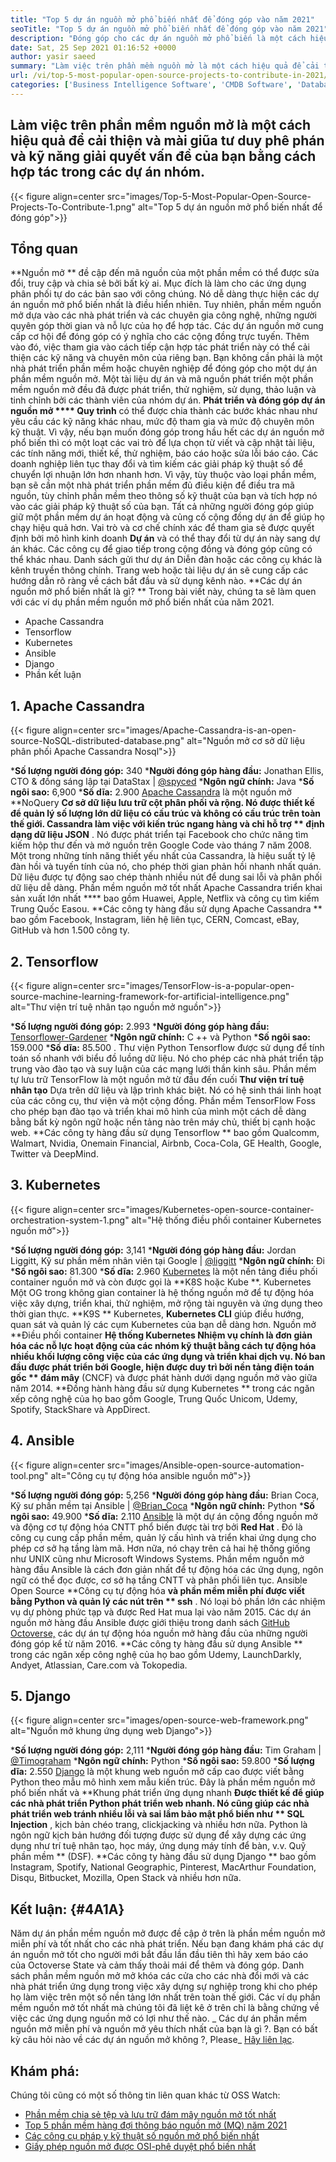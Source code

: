 ```yaml
---
title: "Top 5 dự án nguồn mở phổ biến nhất để đóng góp vào năm 2021" 
seoTitle: "Top 5 dự án nguồn mở phổ biến nhất để đóng góp vào năm 2021" 
description: "Đóng góp cho các dự án nguồn mở phổ biến là một cách hiệu quả để cải thiện các kỹ năng giải quyết vấn đề của bạn bằng cách hợp tác trong các dự án nhóm." 
date: Sat, 25 Sep 2021 01:16:52 +0000
author: yasir saeed
summary: "Làm việc trên phần mềm nguồn mở là một cách hiệu quả để cải thiện & amp; Làm sắc nét tư duy phê phán và kỹ năng giải quyết vấn đề của bạn bằng cách hợp tác trong các dự án nhóm." 
url: /vi/top-5-most-popular-open-source-projects-to-contribute-in-2021/
categories: ['Business Intelligence Software', 'CMDB Software', 'Database Management Software', 'Deployment Tools', 'Learning Management System', 'Rapid Application Development', 'Software Development']
---
```


## Làm việc trên phần mềm nguồn mở là một cách hiệu quả để cải thiện và mài giũa tư duy phê phán và kỹ năng giải quyết vấn đề của bạn bằng cách hợp tác trong các dự án nhóm.

{{< figure align=center src="images/Top-5-Most-Popular-Open-Source-Projects-To-Contribute-1.png" alt="Top 5 dự án nguồn mở phổ biến nhất để đóng góp">}}


## **Tổng quan**
**Nguồn mở ** đề cập đến mã nguồn của một phần mềm có thể được sửa đổi, truy cập và chia sẻ bởi bất kỳ ai. Mục đích là làm cho các ứng dụng phân phối tự do các bản sao với công chúng. Nó dễ dàng thực hiện các dự án nguồn mở phổ biến nhất là điều hiển nhiên. Tuy nhiên, phần mềm nguồn mở dựa vào các nhà phát triển và các chuyên gia công nghệ, những người quyên góp thời gian và nỗ lực của họ để hợp tác. Các dự án nguồn mở cung cấp cơ hội để đóng góp có ý nghĩa cho các cộng đồng trực tuyến. Thêm vào đó, việc tham gia vào cách tiếp cận hợp tác phát triển này có thể cải thiện các kỹ năng và chuyên môn của riêng bạn.
Bạn không cần phải là một nhà phát triển phần mềm hoặc chuyên nghiệp để đóng góp cho một dự án phần mềm nguồn mở. Một tài liệu dự án và mã nguồn phát triển một phần mềm nguồn mở đều đã được phát triển, thử nghiệm, sử dụng, thảo luận và tinh chỉnh bởi các thành viên của nhóm dự án. **Phát triển và đóng góp dự án nguồn mở  ****  Quy trình**  có thể được chia thành các bước khác nhau như yêu cầu các kỹ năng khác nhau, mức độ tham gia và mức độ chuyên môn kỹ thuật. Vì vậy, nếu bạn muốn đóng góp trong hầu hết các dự án nguồn mở phổ biến thì có một loạt các vai trò để lựa chọn từ viết và cập nhật tài liệu, các tính năng mới, thiết kế, thử nghiệm, báo cáo hoặc sửa lỗi báo cáo.
Các doanh nghiệp liên tục thay đổi và tìm kiếm các giải pháp kỹ thuật số để chuyển lợi nhuận lớn hơn nhanh hơn. Vì vậy, tùy thuộc vào loại phần mềm, bạn sẽ cần một nhà phát triển phần mềm đủ điều kiện để điều tra mã nguồn, tùy chỉnh phần mềm theo thông số kỹ thuật của bạn và tích hợp nó vào các giải pháp kỹ thuật số của bạn. Tất cả những người đóng góp giúp giữ một phần mềm dự án hoạt động và củng cố cộng đồng dự án để giúp họ chạy hiệu quả hơn. Vai trò và cơ chế chính xác để tham gia sẽ được quyết định bởi mô hình kinh doanh **Dự án**  và có thể thay đổi từ dự án này sang dự án khác. Các công cụ để giao tiếp trong cộng đồng và đóng góp cũng có thể khác nhau. Danh sách gửi thư dự án Diễn đàn hoặc các công cụ khác là kênh truyền thông chính. Trang web hoặc tài liệu dự án sẽ cung cấp các hướng dẫn rõ ràng về cách bắt đầu và sử dụng kênh nào.
**Các dự án nguồn mở phổ biến nhất là gì? ** Trong bài viết này, chúng ta sẽ làm quen với các ví dụ phần mềm nguồn mở phổ biến nhất của năm 2021.
  * Apache Cassandra
  * Tensorflow
  * Kubernetes
  * Ansible
  * Django
  * Phần kết luận

## 1. Apache Cassandra

{{< figure align=center src="images/Apache-Cassandra-is-an-open-source-NoSQL-distributed-database.png" alt="Nguồn mở cơ sở dữ liệu phân phối Apache Cassandra Nosql">}}

  ***Số lượng người đóng góp:**  340
  ***Người đóng góp hàng đầu:**  Jonathan Ellis, CTO & đồng sáng lập tại DataStax | [@spyced][1]
  ***Ngôn ngữ chính:**  Java
  ***Số ngôi sao:**  6,900
  ***Số dĩa:**  2.900
[Apache Cassandra][2] là một nguồn mở **NoQuery  **Cơ sở dữ liệu lưu trữ cột phân phối và rộng. Nó được thiết kế để quản lý số lượng lớn dữ liệu có cấu trúc và không có cấu trúc trên toàn thế giới. Cassandra làm việc với kiến ​​trúc ngang hàng và chỉ hỗ trợ **  định dạng dữ liệu JSON** . Nó được phát triển tại Facebook cho chức năng tìm kiếm hộp thư đến và mở nguồn trên Google Code vào tháng 7 năm 2008.
Một trong những tính năng thiết yếu nhất của Cassandra, là hiệu suất tỷ lệ đàn hồi và tuyến tính của nó, cho phép thời gian phản hồi nhanh nhất quán. Dữ liệu được tự động sao chép thành nhiều nút để dung sai lỗi và phân phối dữ liệu dễ dàng. Phần mềm nguồn mở tốt nhất Apache Cassandra triển khai sản xuất lớn nhất  ****  bao gồm Huawei, Apple, Netflix và công cụ tìm kiếm Trung Quốc Easou.
**Các công ty hàng đầu sử dụng Apache Cassandra ** bao gồm Facebook, Instagram, liên hệ liên tục, CERN, Comcast, eBay, GitHub và hơn 1.500 công ty.

## 2. Tensorflow

{{< figure align=center src="images/TensorFlow-is-a-popular-open-source-machine-learning-framework-for-artificial-intelligence.png" alt="Thư viện trí tuệ nhân tạo nguồn mở nguồn">}}

  ***Số lượng người đóng góp:**  2.993
  ***Người đóng góp hàng đầu:**  [Tensorflower-Gardener][3]
  ***Ngôn ngữ chính:**  C ++ và Python
  ***Số ngôi sao:**  159.000
  ***Số dĩa:**  85.500
. Thư viện Python Tensorflow được sử dụng để tính toán số nhanh với biểu đồ luồng dữ liệu. Nó cho phép các nhà phát triển tập trung vào đào tạo và suy luận của các mạng lưới thần kinh sâu.
Phần mềm tự lưu trữ TensorFlow là một nguồn mở từ đầu đến cuối **Thư viện trí tuệ nhân tạo**  Dựa trên dữ liệu và lập trình khác biệt. Nó có hệ sinh thái linh hoạt của các công cụ, thư viện và một cộng đồng. Phần mềm TensorFlow Foss cho phép bạn đào tạo và triển khai mô hình của mình một cách dễ dàng bằng bất kỳ ngôn ngữ hoặc nền tảng nào trên máy chủ, thiết bị cạnh hoặc web.
**Các công ty hàng đầu sử dụng Tensorflow ** bao gồm Qualcomm, Walmart, Nvidia, Onemain Financial, Airbnb, Coca-Cola, GE Health, Google, Twitter và DeepMind.

## 3. Kubernetes

{{< figure align=center src="images/Kubernetes-open-source-container-orchestration-system-1.png" alt="Hệ thống điều phối container Kubernetes nguồn mở">}}

  ***Số lượng người đóng góp:**  3,141
  ***Người đóng góp hàng đầu:**  Jordan Liggitt, Kỹ sư phần mềm nhân viên tại Google | [@liggitt][5]
  ***Ngôn ngữ chính:**  Đi
  ***Số ngôi sao:**  81.300
  ***Số dĩa:**  2.960
[Kubernetes][6] là một nền tảng điều phối container nguồn mở và còn được gọi là **K8S hoặc Kube **. Kubernetes Một OG trong không gian container là hệ thống nguồn mở để tự động hóa việc xây dựng, triển khai, thử nghiệm, mở rộng tài nguyên và ứng dụng theo thời gian thực.  **K9S **  Kubernetes,  **Kubernetes CLI**   giúp điều hướng, quan sát và quản lý các cụm Kubernetes của bạn dễ dàng hơn.
Nguồn mở **Điều phối container  **Hệ thống Kubernetes Nhiệm vụ chính là đơn giản hóa các nỗ lực hoạt động của các nhóm kỹ thuật bằng cách tự động hóa nhiều khối lượng công việc của các ứng dụng và triển khai dịch vụ. Nó ban đầu được phát triển bởi Google, hiện được duy trì bởi nền tảng điện toán gốc **  đám mây**  (CNCF) và được phát hành dưới dạng nguồn mở vào giữa năm 2014.
**Đồng hành hàng đầu sử dụng Kubernetes ** trong các ngăn xếp công nghệ của họ bao gồm Google, Trung Quốc Unicom, Udemy, Spotify, StackShare và AppDirect.

## 4. Ansible

{{< figure align=center src="images/Ansible-open-source-automation-tool.png" alt="Công cụ tự động hóa ansible nguồn mở">}}

  ***Số lượng người đóng góp:**  5,256
  ***Người đóng góp hàng đầu:**  Brian Coca, Kỹ sư phần mềm tại Ansible | [@Brian_Coca][7]
  ***Ngôn ngữ chính:**  Python
  ***Số ngôi sao:**  49.900
  ***Số dĩa:**  2.110
[Ansible][8] là một dự án cộng đồng nguồn mở và động cơ tự động hóa CNTT phổ biến được tài trợ bởi **Red Hat** . Đó là công cụ cung cấp phần mềm, quản lý cấu hình và triển khai ứng dụng cho phép cơ sở hạ tầng làm mã. Hơn nữa, nó chạy trên cả hai hệ thống giống như UNIX cũng như Microsoft Windows Systems. Phần mềm nguồn mở hàng đầu Ansible là cách đơn giản nhất để tự động hóa các ứng dụng, ngôn ngữ có thể đọc được, cơ sở hạ tầng CNTT và phân phối liên tục.
Ansible Open Source **Công cụ tự động hóa  **và phần mềm miễn phí được viết bằng Python và quản lý các nút trên **  ssh** . Nó loại bỏ phần lớn các nhiệm vụ dự phòng phức tạp và được Red Hat mua lại vào năm 2015. Các dự án nguồn mở hàng đầu Ansible được giới thiệu trong danh sách [GitHub Octoverse,][9] các dự án tự động hóa nguồn mở hàng đầu của những người đóng góp kể từ năm 2016.
**Các công ty hàng đầu sử dụng Ansible ** trong các ngăn xếp công nghệ của họ bao gồm Udemy, LaunchDarkly, Andyet, Atlassian, Care.com và Tokopedia.

## 5. Django

{{< figure align=center src="images/open-source-web-framework.png" alt="Nguồn mở khung ứng dụng web Django">}}

  ***Số lượng người đóng góp:**  2,111
  ***Người đóng góp hàng đầu:**  Tim Graham | [@Timograham][10]
  ***Ngôn ngữ chính:**  Python
  ***Số ngôi sao:**  59.800
  ***Số lượng dĩa:**  2.550
[Django][11] là một khung web nguồn mở cấp cao được viết bằng Python theo mẫu mô hình xem mẫu kiến ​​trúc. Đây là phần mềm nguồn mở phổ biến nhất và **Khung phát triển ứng dụng nhanh  **Được thiết kế để giúp các nhà phát triển Python phát triển web nhanh. Nó cũng giúp các nhà phát triển web tránh nhiều lỗi và sai lầm bảo mật phổ biến như **  SQL Injection** , kịch bản chéo trang, clickjacking và nhiều hơn nữa.
Python là ngôn ngữ kịch bản hướng đối tượng được sử dụng để xây dựng các ứng dụng như trí tuệ nhân tạo, học máy, ứng dụng máy tính để bàn, v.v. Quỹ phần mềm ** (DSF).
**Các công ty hàng đầu sử dụng Django ** bao gồm Instagram, Spotify, National Geographic, Pinterest, MacArthur Foundation, Disqu, Bitbucket, Mozilla, Open Stack và nhiều hơn nữa.

## **Kết luận:**    {#4A1A}
Năm dự án phần mềm nguồn mở được đề cập ở trên là phần mềm nguồn mở miễn phí và tốt nhất cho các nhà phát triển. Nếu bạn đang khám phá các dự án nguồn mở tốt cho người mới bắt đầu lần đầu tiên thì hãy xem báo cáo của Octoverse State và cảm thấy thoải mái để thêm và đóng góp. Danh sách phần mềm nguồn mở mở khóa các cửa cho các nhà đổi mới và các nhà phát triển ứng dụng trong việc xây dựng sự nghiệp trong khi cho phép họ làm việc trên một số nền tảng lớn nhất trên toàn thế giới. Các ví dụ phần mềm nguồn mở tốt nhất mà chúng tôi đã liệt kê ở trên chỉ là bằng chứng về việc các ứng dụng nguồn mở có lợi như thế nào.
_ Các dự án phần mềm nguồn mở miễn phí và nguồn mở yêu thích nhất của bạn là gì ?. Bạn có bất kỳ câu hỏi nào về các dự án nguồn mở không ?, Please_ [Hãy liên lạc][12].

## Khám phá:
Chúng tôi cũng có một số thông tin liên quan khác từ OSS Watch:
  * [Phần mềm chia sẻ tệp và lưu trữ đám mây nguồn mở tốt nhất][13]
  * [Top 5 phần mềm hàng đợi thông báo nguồn mở (MQ) năm 2021][14]
  * [Các công cụ pháp y kỹ thuật số nguồn mở phổ biến nhất][15]
  * [Giấy phép nguồn mở được OSI-phê duyệt phổ biến nhất][16]

  
[1]: https://twitter.com/spyced?lang=en
[2]: https://cassandra.apache.org/
[3]: https://github.com/tensorflower-gardener
[4]: https://www.tensorflow.org/
[5]: https://twitter.com/liggitt?lang=en
[6]: https://kubernetes.io/
[7]: https://twitter.com/brian_coca?lang=en
[8]: https://www.ansible.com/
[9]: https://octoverse.github.com/#top-and-trending-projects
[10]: https://twitter.com/timograham?lang=en
[11]: https://www.djangoproject.com/
[12]: mailto:yasir.saeed@aspose.com
[13]: https://products.containerize.com/backup-and-sync/
[14]: https://blog.containerize.com/message-queue-software/top-5-open-source-message-queue-software-in-2021/
[15]: https://blog.containerize.com/digital-forensic-tools/top-5-open-source-digital-forensic-tools-in-2021/
[16]: https://blog.containerize.com/licenses-standards/top-5-most-popular-osi-approved-open-source-licenses-of-2021/
